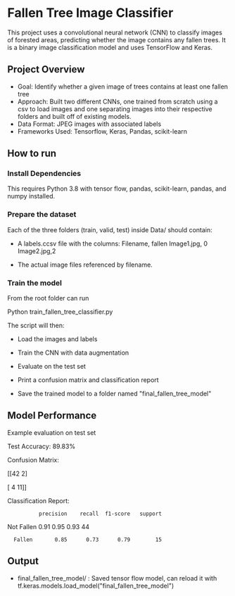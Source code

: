 # Fallen Tree Image Classifier

This project uses a convolutional neural network (CNN) to classify images of forested areas, predicting whether the image contains any fallen trees. It is a binary image classification model and uses TensorFlow and Keras.

## Project Overview

- Goal: Identify whether a given image of trees contains at least one fallen tree
- Approach: Built two different CNNs, one trained from scratch using a csv to load images and one separating images into their respective folders and built off of existing models.
- Data Format: JPEG images with associated labels 
- Frameworks Used: Tensorflow, Keras, Pandas, scikit-learn


## How to run

### Install Dependencies

This requires Python 3.8 with tensor flow, pandas, scikit-learn, pandas, and numpy installed.

### Prepare the dataset

Each of the three folders (train, valid, test) inside Data/ should contain: 

- A labels.ccsv file with the columns:
Filename, fallen
Image1.jpg, 0
Image2.jpg,2

- The actual image files referenced by filename.

### Train the model

From the root folder can run

Python train_fallen_tree_classifier.py

The script will then:

- Load the images and labels

- Train the CNN with data augmentation

- Evaluate on the test set

- Print a confusion matrix and classification report

- Save the trained model to a folder named "final_fallen_tree_model"

## Model Performance

Example evaluation on test set 

Test Accuracy: 89.83%

Confusion Matrix:

[[42  2]

 [ 4 11]]

Classification Report:

              precision    recall  f1-score   support

  Not Fallen       0.91      0.95      0.93        44
  
      Fallen       0.85      0.73      0.79        15


## Output

- final_fallen_tree_model/ : Saved tensor flow model, can reload it with tf.keras.models.load_model("final_fallen_tree_model")

